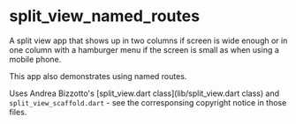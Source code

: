 # split_view_named_routes

A split view app that shows up in two columns if screen is wide enough or
in one column with a hamburger menu if the screen is small as when using 
a mobile phone.

This app also demonstrates using named routes.

Uses Andrea Bizzotto's [split_view.dart class](lib/split_view.dart class) and
`split_view_scaffold.dart` - see the corresponsing copyright notice in
those files.
